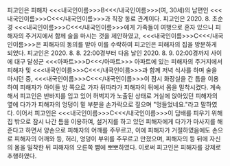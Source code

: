 피고인은 피해자 <<<내국인이름>>>B<<</내국인이름>>>(여, 30세)의 남편인 <<<내국인이름>>>C<<</내국인이름>>>과 직장 동료 관계이다. 피고인은 2020. 8. 초순경 <<<내국인이름>>>C<<</내국인이름>>>에게 가족들이 여행으로 혼자 있으니 피해자의 주거지에서 함께 술을 마시는 것을 제안하였고, <<<내국인이름>>>C<<</내국인이름>>>은 피해자의 동의를 받아 이를 수락하여 피고인은 피해자의 집을 방문하게 되었다.
피고인은 2020. 8. 8. 22:00경부터 다음 날인 2020. 8. 9. 02:00경까지 사이에 대구 달성군 <<<아파트>>>D<<</아파트>>> 아파트에 있는 피해자의 주거지에서 피해자 및 <<<내국인이름>>>C<<</내국인이름>>>과 함께 저녁 식사를 하며 술을 마시던 중, <<<내국인이름>>>C<<</내국인이름>>>이 잠시 화장실을 간 틈을 이용하여 피해자가 아이들 방 쪽으로 가자 뒤따라가 피해자의 뒤에서 몸을 밀착시켰다.
계속해서 피고인은 반바지를 입고 있어 허벅지가 노출된 상태로 거실에 앉아있던 피해자의 옆에 다가가 피해자의 엉덩이 밑 부분을 손가락으로 짚으며 "멍들었네요."라고 말하였다.
이어서 피고인은 <<<내국인이름>>>C<<</내국인이름>>>이 담배를 피우기 위해 집 밖으로 잠시 나간 틈을 이용하여, 설거지를 하고 있던 피해자에게 다가가 마사지를 해준다고 하면서 양손으로 피해자의 어깨를 주무르고, 이에 피해자가 거절하였음에도 손으로 피해자의 어깨와 등, 허리, 엉덩이 부위를 주무르고 만졌으며, 피해자의 등 뒤에 자신의 몸을 밀착한 뒤 피해자의 오른쪽 뺨에 뽀뽀하였다.
이로써 피고인은 피해자를 강제로 추행하였다.